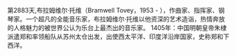 第2883天,布拉姆维尔·托维（Bramwell Tovey，1953 - ），作曲家、指挥家、钢琴家。一个超凡的全能音乐家，布拉姆维尔·托维以他资深的艺术造诣，热情奔放的人格魅力的被世界公认为乐台上最杰出的音乐家。
1405年：中国明朝皇帝朱棣派遣郑和率领船队从苏州太仓出发，出使西太平洋、印度洋沿岸国家，史称郑和下西洋。